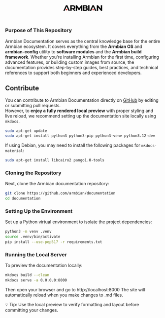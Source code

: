 <p align="center">
  <h2 align=center><a href="#build-framework">
  <img src="https://raw.githubusercontent.com/armbian/.github/master/profile/logo.png" alt="Armbian logo" width="25%">
  </a>
<br><br>
</h2>

### Purpose of This Repository

Armbian Documentation serves as the central knowledge base for the entire Armbian ecosystem. It covers everything from the **Armbian OS** and **armbian-config** utility to **software modules** and the **Armbian build framework**. Whether you're installing Armbian for the first time, configuring advanced features, or building custom images from source, the documentation provides step-by-step guides, best practices, and technical references to support both beginners and experienced developers.

## Contribute

You can contribute to Armbian Documentation directly on [GitHub](docs/) by editing or submitting pull requests.  
However, to **enjoy a fully rendered local preview** with proper styling and live reload, we recommend setting up the documentation site locally using `mkdocs`.

```bash
sudo apt-get update
sudo apt-get install python3 python3-pip python3-venv python3.12-dev
```

If using Debian, you may need to install the following packages for `mkdocs-material`:

```bash
sudo apt-get install libcairo2 pango1.0-tools
```

### Cloning the Repository

Next, clone the Armbian documentation repository:

```bash
git clone https://github.com/armbian/documentation
cd documentation
```

### Setting Up the Environment

Set up a Python virtual environment to isolate the project dependencies:

```bash
python3 -m venv .venv
source .venv/bin/activate
pip install --use-pep517 -r requirements.txt
```

### Running the Local Server

To preview the documentation locally:

```bash
mkdocs build --clean
mkdocs serve -a 0.0.0.0:8000
```

Then open your browser and go to http://localhost:8000 
The site will automatically reload when you make changes to .md files.

💡 Tip: Use the local preview to verify formatting and layout before committing your changes.
